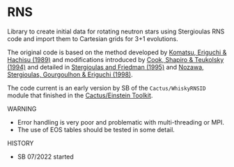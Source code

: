 # RNS

Library to create initial data for rotating neutron stars using Stergioulas RNS code and import them to Cartesian grids for 3+1 evolutions.

The original code is based on the method developed by [Komatsu, Eriguchi & Hachisu (1989)](https://academic.oup.com/mnras/article/237/2/355/976460) and modifications introduced by [Cook, Shapiro & Teukolsky (1994)](https://ui.adsabs.harvard.edu/abs/1994ApJ...422..227C/abstract) and detailed in [Stergioulas and Friedman (1995)](https://arxiv.org/abs/astro-ph/9411032) and [Nozawa, Stergioulas, Gourgoulhon & Eriguchi (1998)](https://arxiv.org/abs/gr-qc/9804048).

The code current is an early version by SB of the `Cactus/WhiskyRNSID` module that finished in the [Cactus/Einstein Toolkit](https://einsteintoolkit.org/thornguide/EinsteinInitialData/Hydro_RNSID/documentation.html).

WARNING

 * Error handling is very poor and problematic with multi-threading or MPI.
 * The use of EOS tables should be tested in some detail.

HISTORY

 * SB 07/2022 started


